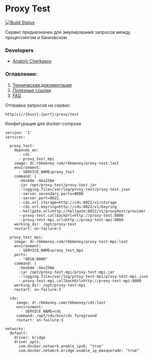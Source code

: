 # Proxy Test

[![Build Status](http://ci.rbkmoney.com/buildStatus/icon?job=rbkmoney_private/proxy-test/master)](http://ci.rbkmoney.com/job/rbkmoney_private/proxy-test/master)

Сервис предназначен для эмулирования запросов между процессингом и банковском


### Developers

- [Anatoly Cherkasov](https://github.com/avcherkasov)


### Оглавление:

1. [Техническая документация](docs/tech.md)
1. [Полезные ссылки](docs/useful_links.md)
1. [FAQ](docs/faq.md)


Отправка запросов на сервис:
```
http(s)//{host}:{port}/proxy/test
```

Конфигурация для docker-compose

```
version: '2'
services:

  proxy_test:
    depends_on:
      - cds
      - proxy_test_mpi
    image: dr.rbkmoney.com/rbkmoney/proxy-test:last
    environment:
      - SERVICE_NAME=proxy_test
    command: |
      -Xms64m -Xmx256m
      -jar /opt/proxy-test/proxy-test.jar
      --logging.file=/var/log/proxy-test/proxy-test.json
      --server.secondary.ports=8080
      --server.port=8022
      --cds.url.storage=http://cds:8022/v1/storage
      --cds.url.keyring=http://cds:8022/v1/keyring
      --hellgate.url=http://hellgate:8022/v1/proxyhost/provider
      --proxy-test.callbackUrl=http://proxy-test:8080
      --proxy-test-mpi.url=http://proxy-test-mpi:8080
    working_dir: /opt/proxy-test
    restart: on-failure:3

  proxy_test_mpi:
    image: dr.rbkmoney.com/rbkmoney/proxy-test-mpi:last
    environment:
      - SERVICE_NAME=proxy_test_mpi
    ports:
      - "8018:8080"
    command: |
      -Xms64m -Xmx256m
      -jar /opt/proxy-test-mpi/proxy-test-mpi.jar
      --logging.file=/var/log/proxy-test-mpi/proxy-test-mpi.json
      --proxy-test-mpi.callbackUrl=http://proxy-test-mpi:8080
    working_dir: /opt/proxy-test-mpi
    restart: on-failure:3
    
  cds:
     image: dr.rbkmoney.com/rbkmoney/cds:last
     environment:
       - SERVICE_NAME=cds
     command: /opt/cds/bin/cds foreground
     restart: on-failure:3
    
networks:
  default:
    driver: bridge
    driver_opts:
      com.docker.network.enable_ipv6: "true"
      com.docker.network.bridge.enable_ip_masquerade: "true"
```
